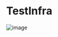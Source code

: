 # TestInfra



![image](https://github.com/matteo-silvestri/TestInfra/assets/135991312/54221869-9e2d-4963-9f9a-49d04cdd125a)
